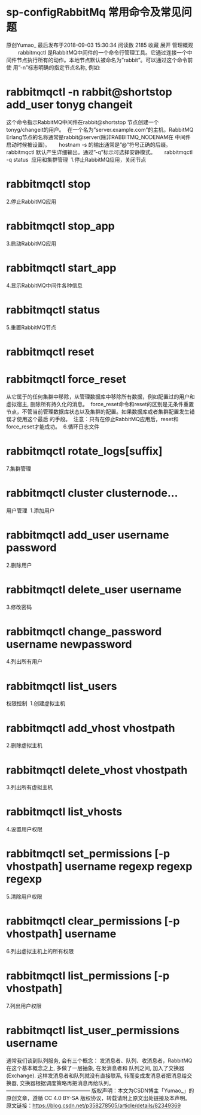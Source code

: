 # sp-configRabbitMq 常用命令及常见问题
原创Yumao_ 最后发布于2018-09-03 15:30:34 阅读数 2185  收藏
展开
管理概观 
        rabbitmqctl 是RabbitMQ中间件的一个命令行管理工具。它通过连接一个中间件节点执行所有的动作。本地节点默认被命名为”rabbit”。可以通过这个命令前使 用”-n”标志明确的指定节点名称, 例如: 
# rabbitmqctl -n rabbit@shortstop add_user tonyg changeit 
这个命令指示RabbitMQ中间件在rabbit@shortstop 节点创建一个tonyg/changeit的用户。 
在一个名为”server.example.com”的主机，RabbitMQ Erlang节点的名称通常是rabbit@server(除非RABBITMQ_NODENAM在 中间件启动时候被设置)。 
    hostnam -s 的输出通常是”@”符号正确的后缀。 
    rabbitmqctl 默认产生详细输出。通过”-q”标示可选择安静模式。 
    rabbitmqctl -q status 
应用和集群管理 
1.停止RabbitMQ应用，关闭节点 
# rabbitmqctl stop 
2.停止RabbitMQ应用 
# rabbitmqctl stop_app 
3.启动RabbitMQ应用 
# rabbitmqctl start_app 
4.显示RabbitMQ中间件各种信息 
# rabbitmqctl status 
5.重置RabbitMQ节点 
# rabbitmqctl reset 
# rabbitmqctl force_reset 
从它属于的任何集群中移除，从管理数据库中移除所有数据，例如配置过的用户和虚拟宿主, 删除所有持久化的消息。 
force_reset命令和reset的区别是无条件重置节点，不管当前管理数据库状态以及集群的配置。如果数据库或者集群配置发生错误才使用这个最后 的手段。 
注意：只有在停止RabbitMQ应用后，reset和force_reset才能成功。 
6.循环日志文件 
# rabbitmqctl rotate_logs[suffix] 
7.集群管理 
# rabbitmqctl cluster clusternode… 
用户管理 
1.添加用户 
# rabbitmqctl add_user username password 
2.删除用户 
# rabbitmqctl delete_user username 
3.修改密码 
# rabbitmqctl change_password username newpassword 
4.列出所有用户 
# rabbitmqctl list_users 

权限控制 
1.创建虚拟主机 
# rabbitmqctl add_vhost vhostpath 
2.删除虚拟主机 
# rabbitmqctl delete_vhost vhostpath 
3.列出所有虚拟主机 
# rabbitmqctl list_vhosts 
4.设置用户权限 
# rabbitmqctl set_permissions [-p vhostpath] username regexp regexp regexp 
5.清除用户权限 
# rabbitmqctl clear_permissions [-p vhostpath] username 
6.列出虚拟主机上的所有权限 
# rabbitmqctl list_permissions [-p vhostpath] 
7.列出用户权限 
# rabbitmqctl list_user_permissions username

通常我们谈到队列服务, 会有三个概念： 发消息者、队列、收消息者，RabbitMQ 在这个基本概念之上, 多做了一层抽象, 在发消息者和 队列之间, 加入了交换器 (Exchange). 这样发消息者和队列就没有直接联系, 转而变成发消息者把消息给交换器, 交换器根据调度策略再把消息再给队列。
————————————————
版权声明：本文为CSDN博主「Yumao_」的原创文章，遵循 CC 4.0 BY-SA 版权协议，转载请附上原文出处链接及本声明。
原文链接：https://blog.csdn.net/p358278505/article/details/82349369
